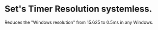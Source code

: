# Set's Timer Resolution systemless.
Reduces the "Windows resolution" from 15.625 to 0.5ms in any Windows.
